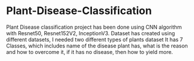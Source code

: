 # Plant-Disease-Classification
Plant Disease classification project has been done using CNN algorithm with Resnet50, Resnet152V2, InceptionV3. 
Dataset has created using different datasets, I needed two different types of plants dataset
It has 7 Classes, which includes name of the disease plant has, what is the reason and how to overcome it, if it has no disease, then how to yield more.
